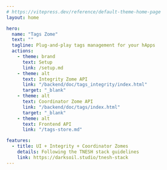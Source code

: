 ```yaml
---
# https://vitepress.dev/reference/default-theme-home-page
layout: home

hero:
  name: "Tags Zome"
  text: ""
  tagline: Plug-and-play tags management for your hApps
  actions:
    - theme: brand
      text: Setup
      link: /setup.md
    - theme: alt
      text: Integrity Zome API
      link: "/backend/doc/tags_integrity/index.html"
      target: "_blank"
    - theme: alt
      text: Coordinator Zome API
      link: "/backend/doc/tags/index.html"
      target: "_blank"
    - theme: alt
      text: Frontend API
      link: "/tags-store.md"

features:
  - title: UI + Integrity + Coordinator Zomes
    details: Following the TNESH stack guidelines
    link: https://darksoil.studio/tnesh-stack
---
```

